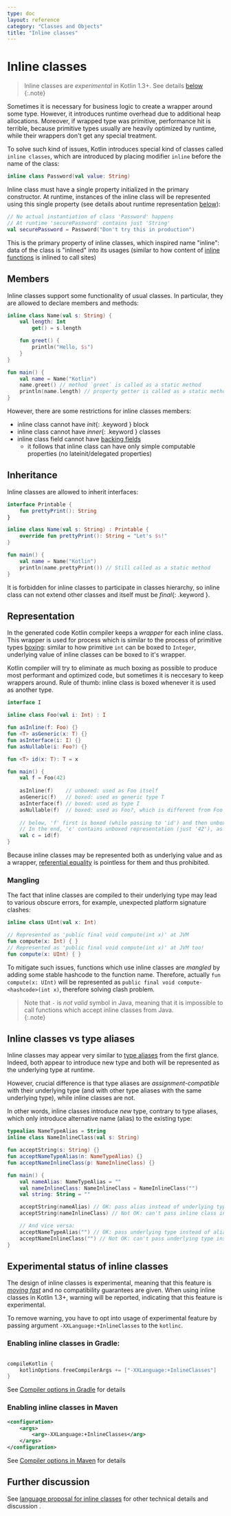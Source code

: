 ```yaml
---
type: doc
layout: reference
category: "Classes and Objects"
title: "Inline classes"
---
```


# Inline classes

> Inline classes are *experimental* in Kotlin 1.3+. See details [below](#experimental-status-of-inline-classes)
{:.note}

Sometimes it is necessary for business logic to create a wrapper around some type. However, it introduces runtime overhead due to additional heap allocations. Moreover, if wrapped type was primitive, performance hit is terrible, because primitive types usually are heavily optimized by runtime, while their wrappers don't get any special treatment. 

To solve such kind of issues, Kotlin introduces special kind of classes called `inline classes`, which are introduced by placing modifier `inline` before the name of the class:

<div class="sample" markdown="1" theme="idea" data-highlight-only>

```kotlin
inline class Password(val value: String)
```  
</div>

Inline class must have a single property initialized in the primary constructor. At runtime, instances of the inline class will be represented using this single property (see details about runtime representation [below](#representation)):

<div class="sample" markdown="1" theme="idea" data-highlight-only>

```kotlin
// No actual instantiation of class 'Password' happens
// At runtime 'securePassword' contains just 'String'
val securePassword = Password("Don't try this in production") 
```  
</div>

This is the primary property of inline classes, which inspired name "inline": data of the class is "inlined" into its usages (similar to how content of [inline functions](inline-functions.html) is inlined to call sites)

## Members

Inline classes support some functionality of usual classes. In particular, they are allowed to declare members and methods:

<div class="sample" markdown="1" theme="idea">

```kotlin
inline class Name(val s: String) {
    val length: Int
        get() = s.length

    fun greet() {
        println("Hello, $s")
    }
}    

fun main() {
    val name = Name("Kotlin")
    name.greet() // method `greet` is called as a static method
    println(name.length) // property getter is called as a static method
}
```  
</div>

However, there are some restrictions for inline classes members:
* inline class cannot have *init*{: .keyword } block
* inline class cannot have *inner*{: .keyword } classes
* inline class field cannot have [backing fields](properties.html#backing-fields)
    * it follows that inline class can have only simple computable properties (no lateinit/delegated properties)


## Inheritance

Inline classes are allowed to inherit interfaces:

<div class="sample" markdown="1" theme="idea">

```kotlin
interface Printable {
    fun prettyPrint(): String
}

inline class Name(val s: String) : Printable {
    override fun prettyPrint(): String = "Let's $s!"
}    

fun main() {
    val name = Name("Kotlin")
    println(name.prettyPrint()) // Still called as a static method
}
```  
</div>

It is forbidden for inline classes to participate in classes hierarchy, so inline class can not extend other classes and itself must be *final*{: .keyword }. 

## Representation

In the generated code Kotlin compiler keeps a *wrapper* for each inline class. This wrapper is used for process which is similar to the process of primitive types [boxing](basic-types.html#representation): similar to how primitive `int` can be boxed to `Integer`, underlying value of inline classes can be boxed to it's wrapper. 

Kotlin compiler will try to eliminate as much boxing as possible to produce most performant and optimized code, but sometimes it is neccesary to keep wrappers around. Rule of thumb: inline class is boxed whenever it is used as another type.

<div class="sample" markdown="1" theme="idea" data-highlight-only>

```kotlin
interface I

inline class Foo(val i: Int) : I

fun asInline(f: Foo) {}
fun <T> asGeneric(x: T) {}
fun asInterface(i: I) {}
fun asNullable(i: Foo?) {}

fun <T> id(x: T): T = x

fun main() {
    val f = Foo(42) 
    
    asInline(f)    // unboxed: used as Foo itself
    asGeneric(f)   // boxed: used as generic type T
    asInterface(f) // boxed: used as type I
    asNullable(f)  // boxed: used as Foo?, which is different from Foo
    
    // below, 'f' first is boxed (while passing to 'id') and then unboxed (when returned from 'id') 
    // In the end, 'c' contains unboxed representation (just '42'), as 'f' 
    val c = id(f)  
}
```  
</div>

Because inline classes may be represented both as underlying value and as a wrapper, [referential equality](equality.html#referential-equality) is pointless for them and thus prohibited.

### Mangling

The fact that inline classes are compiled to their underlying type may lead to various obscure errors, for example, unexpected platform signature clashes:

<div class="sample" markdown="1" theme="idea" data-highlight-only>

```kotlin
inline class UInt(val x: Int)

// Represented as 'public final void compute(int x)' at JVM
fun compute(x: Int) { }
// Represented as 'public final void compute(int x)' at JVM too!
fun compute(x: UInt) { }
```  
</div>

To mitigate such issues, functions which use inline classes are *mangled* by adding some stable hashcode to the function name. Therefore, actually `fun compute(x: UInt)` will be represented as `public final void compute-<hashcode>(int x)`, therefore solving clash problem.

> Note that `-` is *not valid* symbol in Java, meaning that it is impossible to call functions which accept inline classes from Java.  
{:.note}

## Inline classes vs type aliases

Inline classes may appear very similar to [type aliases](type-aliases.html) from the first glance. Indeed, both appear to introduce new type and both will be represented as the underlying type at runtime. 

However, crucial difference is that type aliases are *assignment-compatible* with their underlying type (and with other type aliases with the same underlying type), while inline classes are not. 

In other words, inline classes introduce _new_ type, contrary to type aliases, which only introduce alternative name (alias) to the existing type:

<div class="sample" markdown="1" theme="idea" data-highlight-only>

```kotlin
typealias NameTypeAlias = String
inline class NameInlineClass(val s: String)

fun acceptString(s: String) {}
fun acceptNameTypeAlias(n: NameTypeAlias) {}
fun acceptNameInlineClass(p: NameInlineClass) {}

fun main() {
    val nameAlias: NameTypeAlias = ""
    val nameInlineClass: NameInlineClass = NameInlineClass("")
    val string: String = ""

    acceptString(nameAlias) // OK: pass alias instead of underlying type
    acceptString(nameInlineClass) // Not OK: can't pass inline class instead of underlying type

    // And vice versa:
    acceptNameTypeAlias("") // OK: pass underlying type instead of alias
    acceptNameInlineClass("") // Not OK: can't pass underlying type instead of inline class
}
```  
</div>


## Experimental status of inline classes

The design of inline classes is experimental, meaning that this feature is [*moving fast*](TODO:LINK) and no compatibility guarantees are given. When using inline classes in Kotlin 1.3+, warning will be reported, indicating that this feature is experimental. 

To remove warning, you have to opt into usage of experimental feature by passing argument `-XXLanguage:+InlineClasses` to the `kotlinc`.

### Enabling inline classes in Gradle:
<div class="sample" markdown="1" theme="idea" data-highlight-only>

``` groovy

compileKotlin {
    kotlinOptions.freeCompilerArgs += ["-XXLanguage:+InlineClasses"]
}
```
</div>

See [Compiler options in Gradle](using-gradle.html#compiler-options) for details

### Enabling inline classes in Maven
<div class="sample" markdown="1" theme="idea" data-highlight-only>

```xml
<configuration>
    <args>
        <arg>-XXLanguage:+InlineClasses</arg> 
    </args>
</configuration>
``` 
</div>

See [Compiler options in Maven](using-maven.html#specifying-compiler-options) for details

## Further discussion

See [language proposal for inline classes](https://github.com/Kotlin/KEEP/blob/master/proposals/inline-classes.md) for other technical details and discussion .

